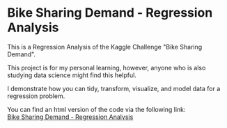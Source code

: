 # Bike Sharing Demand - Regression Analysis

This is a Regression Analysis of the Kaggle Challenge "Bike Sharing Demand".

This project is for my personal learning, however, anyone who is also studying data science might find this helpful.

I demonstrate how you can tidy, transform, visualize, and model data for a regression problem.

You can find an html version of the code via the following link: \
[Bike Sharing Demand - Regression Analysis](https://vincentole.github.io/bike_sharing_demand_regression_analysis/)
